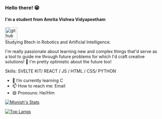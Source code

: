 ### Hello there! 😁
#### I'm a student from Amrita Vishwa Vidyapeetham
[<img src='https://cdn.jsdelivr.net/npm/simple-icons@3.0.1/icons/github.svg' alt='github' height='40'>](https://github.com/Code-Monish)  
Studying Btech in Robotics and Artificial Intelligence.

I'm really passionate about learning new and complex things that'd serve as a tool to guide me through future problems for which I'd craft creative solutions! 💪 I'm pretty optimistic about the future too!

Skills: SVELTE KIT/ REACT / JS / HTML / CSS/ PYTHON

- 🌱 I’m currently learning C 
- 📫 How to reach me: Email 
- 😄 Pronouns: He/Him 


[![Monish's Stats](https://github-readme-stats.vercel.app/api?username=Code-Monish)](https://github.com/Code-Monish/github-readme-stats)

[![Top Langs](https://github-readme-stats.vercel.app/api/top-langs/?username=Code-Monish)](https://github.com/anuraghazra/github-readme-stats)
